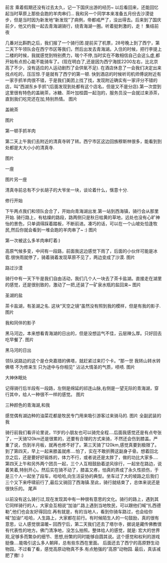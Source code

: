 前言
        乘着假期还没有过去太久，记一下国庆出游的经历~ 以后看回来，还能回忆起当时草原上那些会跑的羊肉串们…
我和另一个同学本来准备五月份去沙漠徒步，但是当时因为新发地“新发现”了病例，帝都戒严了，没出得去。后来到了国庆前夕，他又约我一起去青海湖骑行，绕青海湖一圈。听着挺刺激的，走！
集结前夜

几番对比斟酌之后，我们报了一个骑行团.提前买了机票，28号晚上到了西宁，第二天下午领队会在西宁市区等我们，然后出发去青海湖。入住的时候，把行李提上二楼的时候，我就感觉到特别费力，喘个不停,当时实在不敢相信自己会这么虚,都开始有点担心能不能骑车了。(现在明白了,还是因为西宁海拔2200左右，比北京高了不少，没有适应的人运动剧烈了会供氧不足). 在酒店休息了一会我们决定出来找点吃的，压压惊.于是就有了西宁的第一顿. 快到酒店的时候听司机师傅说附近有一家手抓羊肉很不错，于是我们美团上找了找，发现附近确实有一家评分不错的店，叫“西湖东乡手抓“(后面发现到处都有这个店名，但是又不是分店).第一次尝到这里很有特色的盖碗茶，冰糖、茶叶加桂圆一起泡的，服务员没一会就过来添茶，直到我们吃完还在加,特别热情。
图片

盖碗茶



图片

第一顿手抓羊肉



第二天上午我们去附近的清真寺转了转。西宁市区这边回族穆斯林很多，能看到到处都是大大小小的清真寺.

图片

一座



图片另一座



清真寺前总有不少长胡子的大爷坐一块，谈论着什么，惬意十分.

修行开始

下午两点我们和领队会合了，开始向青海湖出发.第一站到西海镇，骑行会从那里开始.
骑行路上，有枯燥的路段，路两侧只是秋日枯黄的草地，远处也没有心旷神怡的景色，只单调得踩着踏板，不断前进。凑巧的话，可以在一个山坡处恰逢牧民,然后你就会看到一堆会跑的羊肉串了~  :)
图片

第一次被这么多羊肉串盯着:)



高原气候多变，中间有一段路，前面我这边感觉下雨了，后面的小伙伴可能是冰雹.很快雨就停了，骑着骑着发现草原不见了，两边变成了沙漠. 
图片

路过沙漠



骑行中有一天下午是我们自由活动，我们几个人一块去了茶卡盐湖。直接走在湖里的感觉，还是很别致的，激动了一把,还装了一矿泉水瓶的盐回来~ 
图片

圣湖的盐



茶卡盐湖，有圣湖之名. 这块“天空之镜“虽然没有照到我的模样，但是有我的影子.
图片

我和同伴的影子



黑马河边，本来想看青海湖的日出的，但是没想运气不佳，云层辣么厚。只好回去吃早餐了.
图片

黑马河的日出



领队说路边的这个是仓央嘉措的佛塔，就赶紧过来打个卡。“那一世 我转山转水转佛塔 不为修来生 只为途中与你相见” 沾沾大情圣的气质，啧啧.
图片

大神休眠处



记得骑行后半段有一段路，左侧是绵延的祁连山脉,右侧是一望无际的青海湖，穿行其中，给人一种很不一样的感觉。
图片

三种颜色的青海湖,和我



感觉偶有湖边种的油菜花都是牧民专门用来吸引游客过来骑马的.
图片
全副武装的我

骑行前我们看评论里说，11岁的小朋友也可以骑完全程….后面我感觉还是有点夸张了，一天骑120km还是很累的，还要有合理的方式来骑，不然还会伤到膝盖。严重了说，伤到半月板，就再也修不好了。第三天骑了120km,感觉真要到极限了。到了第四天，早上一起来膝盖就疼….怕了，实在不敢折腾这副身子骨。想着回北京之后，还是要好好锻炼的，体力不行，或者说还是太胖了，做的功比大家多…. 第四天上午和另外两个团员一起，三个人互相鼓励着逆风徐行，一起坐在路边，说着笑着,特别开心。然后实在骑不动了，膝盖又疼，怕真的弄成了永久性损伤，于是三个人一起坐了段车，哈哈哈,向生活妥协的典型。坐车过了大的坡路之后我们三个又下来呼啸前行了,最后又骑回了西海镇.至此，骑行就结束了，总体来说还是很快乐的。
尾声

以前没有这么骑行过,现在发现其中有一种很有意思的文化。骑行的路上，遇到其它同样骑行的人，大家会互相说“加油!”.路上遇到当地牧民，可以跟他们喊“扎西德勒”,他们也会友好得回应.再有就是，有的当地人，看到你骑车路过，也会给你喊“加油!”.哈哈，人生路上，大家都在前行。有时候陌生人的一句鼓励，真的很有意思，让人感觉很温暖~
回西宁后，第二天我们还去了塔尔寺，据说是藏传佛教很有代表性的地方。佛门清净地，没怎么拍照。整体给人的感觉，就是: 宏大的世界观,足够多而繁杂的细节、思想,纷繁的同时能够自圆其说。这个感觉和权利的游戏挺像….能吸引这么多人朝拜，总有些东西在里面。
后面还去了西宁的高原野生动物园，不过看了看，感觉高原动物真不多.有点勉强的“高原”动物园.
最后，真该减肥了撒!   :)